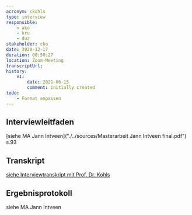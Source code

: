 ```yaml
---
acronym: ckohls
type: interview
responsible: 
    - ako
    - kru
    - duz
stakeholder: cko
date: 2020-12-17
duration: 00:50:27
location: Zoom-Meeting
transcriptUrl: 
history:
    v1:
        date: 2021-06-15
        comment: initially created
todo: 
    - Format anpassen
---
```

## Interviewleitfaden
[siehe MA Jann Intveen]("./../sources/Masterarbeit Jann Intveen final.pdf") s.93

## Transkript
[siehe Interviewtranskript mit Prof. Dr. Kohls](./../sources/jintveen_MA_Kohls_transkript.md)

## Ergebnisprotokoll
siehe MA Jann Intveen <!-- Nicht vorhanden? Zumindest nicht in der MA selbst -->